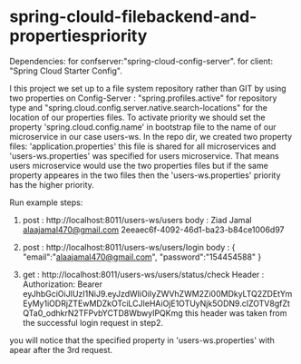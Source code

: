 # spring-clould-filebackend-and-propertiespriority

Dependencies:
for confserver:"spring-cloud-config-server".
for client: "Spring Cloud Starter Config".

I this project we set up to a file system repository rather than GIT by using two properties on Config-Server : "spring.profiles.active" for repository type and "spring.cloud.config.server.native.search-locations" for the location of our properties files. To activate priority we should set the property 'spring.cloud.config.name' in bootstrap file to the name of our microservice in our case users-ws. In the repo dir, we created two property files: 'application.properties' this file is shared for all microservices and 'users-ws.properties' was specified for users microservice. That means users microservice would use the two properties files but if the same property appeares in the two files then the 'users-ws.properties' priority has the higher priority.

Run example steps:

1. post : http://localhost:8011/users-ws/users
   body : 
   <UserResposeModel>
    <firatname>Ziad</firatname>
    <lastname>Jamal</lastname>
    <email>alaajamal470@gmail.com</email>
    <userId>2eeaec6f-4092-46d1-ba23-b84ce1006d97</userId>
   </UserResposeModel>
   
2. post : http://localhost:8011/users-ws/users/login
   body :
    {
    "email":"alaajamal470@gmail.com",
    "password":"154454588"
    }
3. get : http://localhost:8011/users-ws/users/status/check
   Header :
   Authorization: Bearer eyJhbGciOiJIUzI1NiJ9.eyJzdWIiOiIyZWVhZWM2Zi00MDkyLTQ2ZDEtYmEyMy1iODRjZTEwMDZkOTciLCJleHAiOjE1OTUyNjk5ODN9.cIZOTV8gfZtQTa0_odhkrN2TFPvbYCTD8WbwyIPQKmg
   this header was taken from the successful login request in step2.
   
 you will notice that the specified property in 'users-ws.properties' with apear after the 3rd request.
